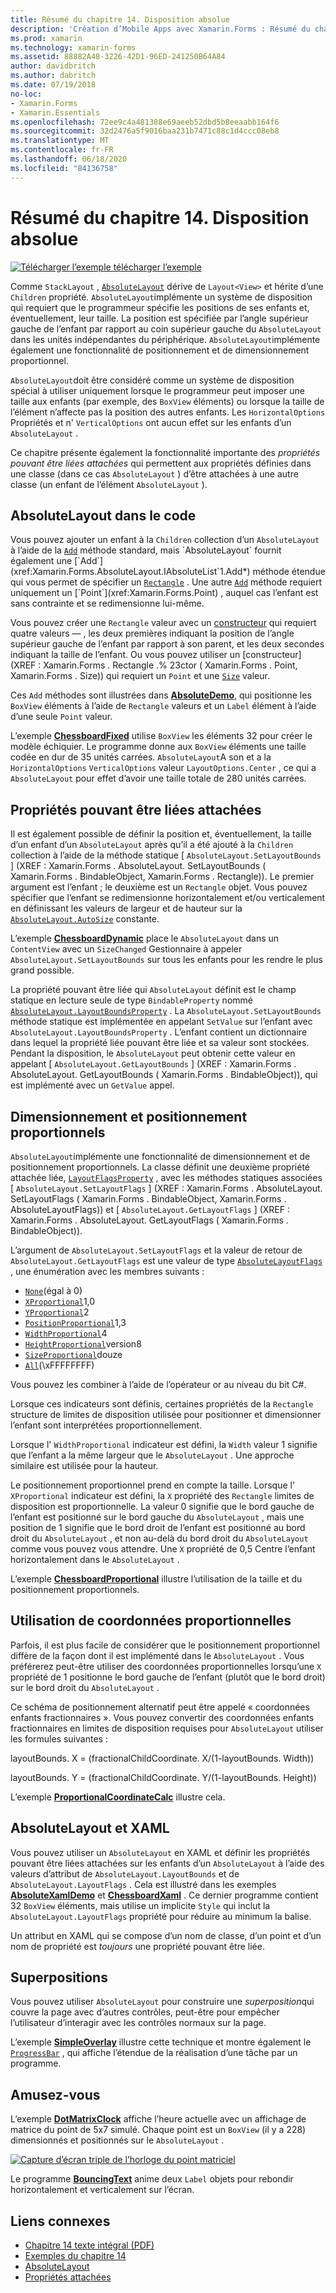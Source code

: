 ```yaml
---
title: Résumé du chapitre 14. Disposition absolue
description: 'Création d’Mobile Apps avec Xamarin.Forms : Résumé du chapitre 14. Disposition absolue'
ms.prod: xamarin
ms.technology: xamarin-forms
ms.assetid: 88882A48-3226-42D1-96ED-241250B64A84
author: davidbritch
ms.author: dabritch
ms.date: 07/19/2018
no-loc:
- Xamarin.Forms
- Xamarin.Essentials
ms.openlocfilehash: 72ee9c4a481388e69aeeb52dbd5b8eeaabb164f6
ms.sourcegitcommit: 32d2476a5f9016baa231b7471c88c1d4ccc08eb8
ms.translationtype: MT
ms.contentlocale: fr-FR
ms.lasthandoff: 06/18/2020
ms.locfileid: "84136758"
---
```

# <a name="summary-of-chapter-14-absolute-layout"></a>Résumé du chapitre 14. Disposition absolue

[![Télécharger ](~/media/shared/download.png) l’exemple télécharger l’exemple](https://github.com/xamarin/xamarin-forms-book-samples/tree/master/Chapter14)

Comme `StackLayout` , [`AbsoluteLayout`](xref:Xamarin.Forms.AbsoluteLayout) dérive de `Layout<View>` et hérite d’une `Children` propriété. `AbsoluteLayout`implémente un système de disposition qui requiert que le programmeur spécifie les positions de ses enfants et, éventuellement, leur taille. La position est spécifiée par l’angle supérieur gauche de l’enfant par rapport au coin supérieur gauche du `AbsoluteLayout` dans les unités indépendantes du périphérique. `AbsoluteLayout`implémente également une fonctionnalité de positionnement et de dimensionnement proportionnel.

`AbsoluteLayout`doit être considéré comme un système de disposition spécial à utiliser uniquement lorsque le programmeur peut imposer une taille aux enfants (par exemple, des `BoxView` éléments) ou lorsque la taille de l’élément n’affecte pas la position des autres enfants. Les `HorizontalOptions` Propriétés et n' `VerticalOptions` ont aucun effet sur les enfants d’un `AbsoluteLayout` .

Ce chapitre présente également la fonctionnalité importante des *propriétés pouvant être liées attachées* qui permettent aux propriétés définies dans une classe (dans ce cas `AbsoluteLayout` ) d’être attachées à une autre classe (un enfant de l’élément `AbsoluteLayout` ).

## <a name="absolutelayout-in-code"></a>AbsoluteLayout dans le code

Vous pouvez ajouter un enfant à la `Children` collection d’un `AbsoluteLayout` à l’aide de la [`Add`](xref:System.Collections.Generic.ICollection`1.Add*) méthode standard, mais `AbsoluteLayout` fournit également une [`Add`](xref:Xamarin.Forms.AbsoluteLayout.IAbsoluteList`1.Add*) méthode étendue qui vous permet de spécifier un [`Rectangle`](xref:Xamarin.Forms.Rectangle) . Une autre [`Add`](xref:Xamarin.Forms.AbsoluteLayout.IAbsoluteList`1.Add*) méthode requiert uniquement un [`Point`](xref:Xamarin.Forms.Point) , auquel cas l’enfant est sans contrainte et se redimensionne lui-même.

Vous pouvez créer une `Rectangle` valeur avec un [constructeur](xref:Xamarin.Forms.Rectangle.%23ctor(System.Double,System.Double,System.Double,System.Double)) qui requiert quatre valeurs &mdash; , les deux premières indiquant la position de l’angle supérieur gauche de l’enfant par rapport à son parent, et les deux secondes indiquant la taille de l’enfant. Ou vous pouvez utiliser un [constructeur] (XREF : Xamarin.Forms . Rectangle .% 23ctor ( Xamarin.Forms . Point, Xamarin.Forms . Size)) qui requiert un `Point` et une [`Size`](xref:Xamarin.Forms.Size) valeur.

Ces `Add` méthodes sont illustrées dans [**AbsoluteDemo**](https://github.com/xamarin/xamarin-forms-book-samples/tree/master/Chapter14/AbsoluteDemo), qui positionne les `BoxView` éléments à l’aide de `Rectangle` valeurs et un `Label` élément à l’aide d’une seule `Point` valeur.

L’exemple [**ChessboardFixed**](https://github.com/xamarin/xamarin-forms-book-samples/tree/master/Chapter14/ChessboardFixed) utilise `BoxView` les éléments 32 pour créer le modèle échiquier. Le programme donne aux `BoxView` éléments une taille codée en dur de 35 unités carrées. `AbsoluteLayout`A son et a la `HorizontalOptions` `VerticalOptions` valeur `LayoutOptions.Center` , ce qui a `AbsoluteLayout` pour effet d’avoir une taille totale de 280 unités carrées.

## <a name="attached-bindable-properties"></a>Propriétés pouvant être liées attachées

Il est également possible de définir la position et, éventuellement, la taille d’un enfant d’un `AbsoluteLayout` après qu’il a été ajouté à la `Children` collection à l’aide de la méthode statique [ `AbsoluteLayout.SetLayoutBounds` ] (XREF : Xamarin.Forms . AbsoluteLayout. SetLayoutBounds ( Xamarin.Forms . BindableObject, Xamarin.Forms . Rectangle)). Le premier argument est l’enfant ; le deuxième est un `Rectangle` objet. Vous pouvez spécifier que l’enfant se redimensionne horizontalement et/ou verticalement en définissant les valeurs de largeur et de hauteur sur la [`AbsoluteLayout.AutoSize`](xref:Xamarin.Forms.AbsoluteLayout.AutoSize) constante.

L’exemple [**ChessboardDynamic**](https://github.com/xamarin/xamarin-forms-book-samples/tree/master/Chapter14/ChessboardDynamic) place le `AbsoluteLayout` dans un `ContentView` avec un `SizeChanged` Gestionnaire à appeler `AbsoluteLayout.SetLayoutBounds` sur tous les enfants pour les rendre le plus grand possible.  

La propriété pouvant être liée qui `AbsoluteLayout` définit est le champ statique en lecture seule de type `BindableProperty` nommé [`AbsoluteLayout.LayoutBoundsProperty`](xref:Xamarin.Forms.AbsoluteLayout.LayoutBoundsProperty) . La `AbsoluteLayout.SetLayoutBounds` méthode statique est implémentée en appelant `SetValue` sur l’enfant avec `AbsoluteLayout.LayoutBoundsProperty` . L’enfant contient un dictionnaire dans lequel la propriété liée pouvant être liée et sa valeur sont stockées. Pendant la disposition, le `AbsoluteLayout` peut obtenir cette valeur en appelant [ `AbsoluteLayout.GetLayoutBounds` ] (XREF : Xamarin.Forms . AbsoluteLayout. GetLayoutBounds ( Xamarin.Forms . BindableObject)), qui est implémenté avec un `GetValue` appel.

## <a name="proportional-sizing-and-positioning"></a>Dimensionnement et positionnement proportionnels

`AbsoluteLayout`implémente une fonctionnalité de dimensionnement et de positionnement proportionnels. La classe définit une deuxième propriété attachée liée, [`LayoutFlagsProperty`](xref:Xamarin.Forms.AbsoluteLayout.LayoutFlagsProperty) , avec les méthodes statiques associées [ `AbsoluteLayout.SetLayoutFlags` ] (XREF : Xamarin.Forms . AbsoluteLayout. SetLayoutFlags ( Xamarin.Forms . BindableObject, Xamarin.Forms . AbsoluteLayoutFlags)) et [ `AbsoluteLayout.GetLayoutFlags` ] (XREF : Xamarin.Forms . AbsoluteLayout. GetLayoutFlags ( Xamarin.Forms . BindableObject)).

L’argument de `AbsoluteLayout.SetLayoutFlags` et la valeur de retour de `AbsoluteLayout.GetLayoutFlags` est une valeur de type [`AbsoluteLayoutFlags`](xref:Xamarin.Forms.AbsoluteLayoutFlags) , une énumération avec les membres suivants :

- [`None`](xref:Xamarin.Forms.AbsoluteLayoutFlags.None)(égal à 0)
- [`XProportional`](xref:Xamarin.Forms.AbsoluteLayoutFlags.XProportional)1,0
- [`YProportional`](xref:Xamarin.Forms.AbsoluteLayoutFlags.YProportional)2
- [`PositionProportional`](xref:Xamarin.Forms.AbsoluteLayoutFlags.PositionProportional)1,3
- [`WidthProportional`](xref:Xamarin.Forms.AbsoluteLayoutFlags.WidthProportional)4
- [`HeightProportional`](xref:Xamarin.Forms.AbsoluteLayoutFlags.HeightProportional)version8
- [`SizeProportional`](xref:Xamarin.Forms.AbsoluteLayoutFlags.SizeProportional)douze
- [`All`](xref:Xamarin.Forms.AbsoluteLayoutFlags.All)(\xFFFFFFFF)

Vous pouvez les combiner à l’aide de l’opérateur or au niveau du bit C#.

Lorsque ces indicateurs sont définis, certaines propriétés de la `Rectangle` structure de limites de disposition utilisée pour positionner et dimensionner l’enfant sont interprétées proportionnellement.

Lorsque l' `WidthProportional` indicateur est défini, la `Width` valeur 1 signifie que l’enfant a la même largeur que le `AbsoluteLayout` . Une approche similaire est utilisée pour la hauteur.

Le positionnement proportionnel prend en compte la taille. Lorsque l' `XProportional` indicateur est défini, la `X` propriété des `Rectangle` limites de disposition est proportionnelle. La valeur 0 signifie que le bord gauche de l’enfant est positionné sur le bord gauche du `AbsoluteLayout` , mais une position de 1 signifie que le bord droit de l’enfant est positionné au bord droit du `AbsoluteLayout` , et non au-delà du bord droit du `AbsoluteLayout` comme vous pouvez vous attendre. Une `X` propriété de 0,5 Centre l’enfant horizontalement dans le `AbsoluteLayout` .

L’exemple [**ChessboardProportional**](https://github.com/xamarin/xamarin-forms-book-samples/tree/master/Chapter14/ChessboardProportional) illustre l’utilisation de la taille et du positionnement proportionnels.

## <a name="working-with-proportional-coordinates"></a>Utilisation de coordonnées proportionnelles

Parfois, il est plus facile de considérer que le positionnement proportionnel diffère de la façon dont il est implémenté dans le `AbsoluteLayout` . Vous préférerez peut-être utiliser des coordonnées proportionnelles lorsqu’une `X` propriété de 1 positionne le bord gauche de l’enfant (plutôt que le bord droit) sur le bord droit du `AbsoluteLayout` .

Ce schéma de positionnement alternatif peut être appelé « coordonnées enfants fractionnaires ». Vous pouvez convertir des coordonnées enfants fractionnaires en limites de disposition requises pour `AbsoluteLayout` utiliser les formules suivantes :

layoutBounds. X = (fractionalChildCoordinate. X/(1-layoutBounds. Width))

layoutBounds. Y = (fractionalChildCoordinate. Y/(1-layoutBounds. Height))

L’exemple [**ProportionalCoordinateCalc**](https://github.com/xamarin/xamarin-forms-book-samples/tree/master/Chapter14/PropCoordCalc) illustre cela.

## <a name="absolutelayout-and-xaml"></a>AbsoluteLayout et XAML

Vous pouvez utiliser un `AbsoluteLayout` en XAML et définir les propriétés pouvant être liées attachées sur les enfants d’un `AbsoluteLayout` à l’aide des valeurs d’attribut de `AbsoluteLayout.LayoutBounds` et de `AbsoluteLayout.LayoutFlags` . Cela est illustré dans les exemples [**AbsoluteXamlDemo**](https://github.com/xamarin/xamarin-forms-book-samples/tree/master/Chapter14/AbsoluteXamlDemo) et [**ChessboardXaml**](https://github.com/xamarin/xamarin-forms-book-samples/tree/master/Chapter14/ChessboardXaml) . Ce dernier programme contient 32 `BoxView` éléments, mais utilise un implicite `Style` qui inclut la `AbsoluteLayout.LayoutFlags` propriété pour réduire au minimum la balise.

Un attribut en XAML qui se compose d’un nom de classe, d’un point et d’un nom de propriété est *toujours* une propriété pouvant être liée.

## <a name="overlays"></a>Superpositions

Vous pouvez utiliser `AbsoluteLayout` pour construire une *superposition*qui couvre la page avec d’autres contrôles, peut-être pour empêcher l’utilisateur d’interagir avec les contrôles normaux sur la page.

L’exemple [**SimpleOverlay**](https://github.com/xamarin/xamarin-forms-book-samples/tree/master/Chapter14/SimpleOverlay) illustre cette technique et montre également le [`ProgressBar`](xref:Xamarin.Forms.ProgressBar) , qui affiche l’étendue de la réalisation d’une tâche par un programme.

## <a name="some-fun"></a>Amusez-vous

L’exemple [**DotMatrixClock**](https://github.com/xamarin/xamarin-forms-book-samples/tree/master/Chapter14/DotMatrixClock) affiche l’heure actuelle avec un affichage de matrice du point de 5x7 simulé. Chaque point est un `BoxView` (il y a 228) dimensionnés et positionnés sur le `AbsoluteLayout` .

[![Capture d’écran triple de l’horloge du point matriciel](images/ch14fg08-small.png "Horloge matricielle")](images/ch14fg08-large.png#lightbox "Horloge matricielle")

Le programme [**BouncingText**](https://github.com/xamarin/xamarin-forms-book-samples/tree/master/Chapter14/BouncingText) anime deux `Label` objets pour rebondir horizontalement et verticalement sur l’écran.

## <a name="related-links"></a>Liens connexes

- [Chapitre 14 texte intégral (PDF)](https://download.xamarin.com/developer/xamarin-forms-book/XamarinFormsBook-Ch14-Apr2016.pdf)
- [Exemples du chapitre 14](https://github.com/xamarin/xamarin-forms-book-samples/tree/master/Chapter14)
- [AbsoluteLayout](~/xamarin-forms/user-interface/layouts/absolute-layout.md)
- [Propriétés attachées](~/xamarin-forms/xaml/attached-properties.md)
